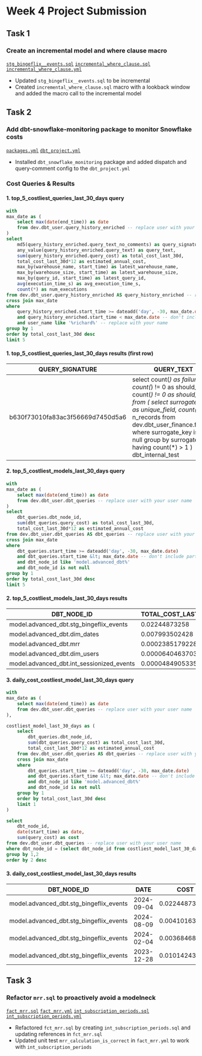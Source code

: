 # Week 4 Project Submission

## Task 1

### Create an incremental model and where clause macro

[`stg_bingeflix__events.sql`](https://github.com/rrailton/course_advanced_dbt/blob/main/models/staging/bingeflix/stg_bingeflix__events.sql)
[`incremental_where_clause.sql`](https://github.com/rrailton/course_advanced_dbt/blob/main/macros/incremental_where_clause.sql)
[`incremental_where_clause.yml`](https://github.com/rrailton/course_advanced_dbt/blob/main/macros/incremental_where_clause.yml)

- Updated `stg_bingeflix__events.sql` to be incremental
- Created `incremental_where_clause.sql` macro with a lookback window and added the macro call to the incremental model

## Task 2

### Add dbt-snowflake-monitoring package to monitor Snowflake costs

[`packages.yml`](https://github.com/rrailton/course_advanced_dbt/blob/main/packages.yml)
[`dbt_project.yml`](https://github.com/rrailton/course_advanced_dbt/blob/main/dbt_project.yml)

- Installed `dbt_snowflake_monitoring` package and added dispatch and query-comment config to the `dbt_project.yml`

### Cost Queries & Results

#### 1. top_5_costliest_queries_last_30_days query

```sql
with
max_date as (
    select max(date(end_time)) as date
    from dev.dbt_user.query_history_enriched -- replace user with your user name
)
select
    md5(query_history_enriched.query_text_no_comments) as query_signature,
    any_value(query_history_enriched.query_text) as query_text,
    sum(query_history_enriched.query_cost) as total_cost_last_30d,
    total_cost_last_30d*12 as estimated_annual_cost,
    max_by(warehouse_name, start_time) as latest_warehouse_name,
    max_by(warehouse_size, start_time) as latest_warehouse_size,
    max_by(query_id, start_time) as latest_query_id,
    avg(execution_time_s) as avg_execution_time_s,
    count(*) as num_executions
from dev.dbt_user.query_history_enriched AS query_history_enriched -- replace user with your user name
cross join max_date
where
    query_history_enriched.start_time >= dateadd('day', -30, max_date.date)
    and query_history_enriched.start_time < max_date.date -- don't include partial day of data
    and user_name like '%richard%' -- replace with your name
group by 1
order by total_cost_last_30d desc
limit 5
```

#### 1. top_5_costliest_queries_last_30_days results (first row)

| QUERY_SIGNATURE       | QUERY_TEXT                                                                                                               | TOTAL_COST_LAST_30D | ESTIMATED_ANNUAL_COST | LATEST_WAREHOUSE_NAME | LATEST_WAREHOUSE_SIZE | LATEST_QUERY_ID                       | AVG_EXECUTION_TIME_S | NUM_EXECUTIONS |
|-----------------------|--------------------------------------------------------------------------------------------------------------------------|---------------------|-----------------------|-----------------------|-----------------------|---------------------------------------|----------------------|----------------|
| b630f73010fa83ac3f56669d7450d5a6 | select count(*) as failures, count(*) != 0 as should_warn, count(*) != 0 as should_error from ( select surrogate_key as unique_field, count(*) as n_records from dev.dbt_user_finance.fct_mrr where surrogate_key is not null group by surrogate_key having count(*) > 1 ) dbt_internal_test | 0.2087975541        | 2.50557065            | TRANSFORMING           | X-Small               | 01b70ffd-0000-8d68-0000-625900d53a7a | 2.636571428571        | 14             |

#### 2. top_5_costliest_models_last_30_days query

```sql
with
max_date as (
    select max(date(end_time)) as date
    from dev.dbt_user.dbt_queries -- replace user with your user name
)
select
    dbt_queries.dbt_node_id,
    sum(dbt_queries.query_cost) as total_cost_last_30d,
    total_cost_last_30d*12 as estimated_annual_cost
from dev.dbt_user.dbt_queries AS dbt_queries -- replace user with your user name
cross join max_date
where
    dbt_queries.start_time >= dateadd('day', -30, max_date.date)
    and dbt_queries.start_time &lt; max_date.date -- don't include partial day of data
    and dbt_node_id like 'model.advanced_dbt%'
    and dbt_node_id is not null
group by 1
order by total_cost_last_30d desc
limit 5
```

#### 2. top_5_costliest_models_last_30_days results

| DBT_NODE_ID | TOTAL_COST_LAST_30D | ESTIMATED_ANNUAL_COST |
| --- | --- | --- |
| model.advanced_dbt.stg_bingeflix_events | 0.02244873258 | 0.2693847909 |
| model.advanced_dbt.dim_dates | 0.007993502428 | 0.09592202914 |
| model.advanced_dbt.mrr | 0.0002385179228 | 0.002862215074 |
| model.advanced_dbt.dim_users | 0.00006404637037 | 0.0007685564444 |
| model.advanced_dbt.int_sessionized_events | 0.00004849053358 | 0.0005818864029 |

#### 3. daily_cost_costliest_model_last_30_days query

```sql
with
max_date as (
    select max(date(end_time)) as date
    from dev.dbt_user.dbt_queries -- replace user with your user name
),

costliest_model_last_30_days as (
    select
        dbt_queries.dbt_node_id,
        sum(dbt_queries.query_cost) as total_cost_last_30d,
        total_cost_last_30d*12 as estimated_annual_cost
    from dev.dbt_user.dbt_queries AS dbt_queries -- replace user with your user name
    cross join max_date
    where
        dbt_queries.start_time >= dateadd('day', -30, max_date.date)
        and dbt_queries.start_time &lt; max_date.date -- don't include partial day of data
        and dbt_node_id like 'model.advanced_dbt%'
        and dbt_node_id is not null
    group by 1
    order by total_cost_last_30d desc
    limit 1
)

select
    dbt_node_id,
    date(start_time) as date,
    sum(query_cost) as cost
from dev.dbt_user.dbt_queries -- replace user with your user name
where dbt_node_id = (select dbt_node_id from costliest_model_last_30_days)
group by 1,2
order by 2 desc
```

#### 3. daily_cost_costliest_model_last_30_days results

| DBT_NODE_ID | DATE | COST |
| --- | --- | --- |
| model.advanced_dbt.stg_bingeflix_events | 2024-09-04 | 0.02244873258 |
| model.advanced_dbt.stg_bingeflix_events | 2024-08-09 | 0.004101631373 |
| model.advanced_dbt.stg_bingeflix_events | 2024-02-04 | 0.003684686962 |
| model.advanced_dbt.stg_bingeflix_events | 2023-12-28 | 0.01014243657 |

## Task 3

### Refactor `mrr.sql` to proactively avoid a modelneck

[`fact_mrr.sql`](https://github.com/rrailton/course_advanced_dbt/blob/main/models/marts/finance/fct_mrr.sql)
[`fact_mrr.yml`](https://github.com/rrailton/course_advanced_dbt/blob/main/models/marts/finance/fct_mrr.yml)
[`int_subscription_periods.sql`](https://github.com/rrailton/course_advanced_dbt/blob/main/models/intermediate/int_subscription_periods.sql)
[`int_subscription_periods.yml`](https://github.com/rrailton/course_advanced_dbt/blob/main/models/intermediate/int_subscription_periods.yml)

- Refactored `fct_mrr.sql` by creating `int_subscription_periods.sql` and updating references in `fct_mrr.sql`
- Updated unit test `mrr_calculation_is_correct` in `fact_mrr.yml` to work with `int_subscription_periods`
